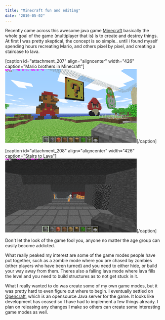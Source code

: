 ```yaml
---
title: "Minecraft fun and editing"
date: "2010-05-02"
---
```


Recently came across this awesome java game [Minecraft](http://minecraft.net) basically the whole goal of the game (multiplayer that is) is to create and destroy things. At first I was pretty skeptical, the concept is so simple.. until i found myself spending hours recreating Mario, and others pixel by pixel, and creating a staircase to lava.

\[caption id="attachment\_207" align="aligncenter" width="426" caption="Mario brothers in Minecraft"\][![](images/mario.png "mario")](http://www.somethinghitme.com/wp-content/uploads/2010/05/mario.png)\[/caption\]

\[caption id="attachment\_208" align="aligncenter" width="426" caption="Stairs to Lava"\][![](images/stairs.png "Stairs to Lava")](http://www.somethinghitme.com/wp-content/uploads/2010/05/stairs.png)\[/caption\]

Don't let the look of the game fool you, anyone no matter the age group can easily become addicted.

What really peaked my interest are some of the game modes people have put together, such as a zombie mode where you are chased by zombies (other players who have been turned) and you need to either hide, or build your way away from them. Theres also a falling lava mode where lava fills the level and you need to build structures as to not get stuck in it.

What I really wanted to do was create some of my own game modes, but it was pretty hard to even figure out where to begin. I eventually settled on [Opencraft](http://opencraft.sourceforge.net/), which is an opensource Java server for the game. It looks like development has ceased so I have had to implement a few things already. I plan on releasing any changes I make so others can create some interesting game modes as well.
